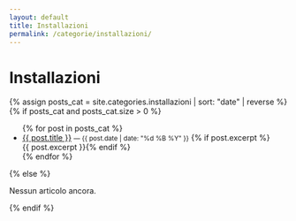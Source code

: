 ```yaml
---
layout: default
title: Installazioni
permalink: /categorie/installazioni/
---
```


# Installazioni

{% assign posts_cat = site.categories.installazioni | sort: "date" | reverse %}
{% if posts_cat and posts_cat.size > 0 %}
<ul>
  {% for post in posts_cat %}
  <li>
    <a href="{{ post.url | relative_url }}">{{ post.title }}</a>
    <small> — {{ post.date | date: "%d %B %Y" }}</small>
    {% if post.excerpt %}<br>{{ post.excerpt }}{% endif %}
  </li>
  {% endfor %}
</ul>
{% else %}
<p>Nessun articolo ancora.</p>
{% endif %}
